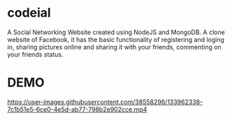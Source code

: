 # codeial
A Social Networking Website created using NodeJS and MongoDB. 
A clone website of Facebook, it has the basic functionality of registering and loging in, sharing pictures online and sharing it with your friends, commenting on your friends status.

# DEMO

https://user-images.githubusercontent.com/38558296/133962338-7c1b51e5-6ce0-4e5d-ab77-798b2e902cce.mp4

